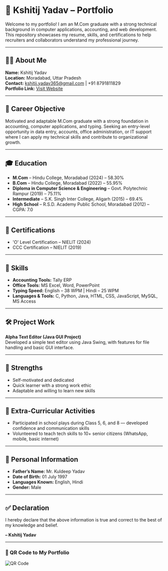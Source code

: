 # 📁 Kshitij Yadav – Portfolio

Welcome to my portfolio! I am an M.Com graduate with a strong technical background in computer applications, accounting, and web development. This repository showcases my resume, skills, and certifications to help recruiters and collaborators understand my professional journey.

---

## 👨‍💼 About Me
**Name:** Kshitij Yadav  
**Location:** Moradabad, Uttar Pradesh  
**Contact:** kshitij.yadav365@gmail.com | +91 8791811829  
**Portfolio Link:** [Visit Website](https://kshitij-yadav-1.github.io/kshitij-portfolio)  

---

## 🎯 Career Objective
Motivated and adaptable M.Com graduate with a strong foundation in accounting, computer applications, and typing. Seeking an entry-level opportunity in data entry, accounts, office administration, or IT support where I can apply my technical skills and contribute to organizational growth.

---

## 🎓 Education
- **M.Com** – Hindu College, Moradabad (2024) – 58.30%
- **B.Com** – Hindu College, Moradabad (2022) – 55.95%
- **Diploma in Computer Science & Engineering** – Govt. Polytechnic Rampur (2019) – 75.11%
- **Intermediate** – S.K. Singh Inter College, Aligarh (2015) – 69.4%
- **High School** – R.S.D. Academy Public School, Moradabad (2012) – CGPA: 7.0

---

## 📜 Certifications
- 'O' Level Certification – NIELIT (2024)
- CCC Certification – NIELIT (2019)

---

## 💼 Skills
- **Accounting Tools:** Tally ERP
- **Office Tools:** MS Excel, Word, PowerPoint
- **Typing Speed:** English – 38 WPM | Hindi – 25 WPM
- **Languages & Tools:** C, Python, Java, HTML, CSS, JavaScript, MySQL, MS Access

---

## 🛠️ Project Work
**Alpha Text Editor (Java GUI Project)**  
Developed a simple text editor using Java Swing, with features for file handling and basic GUI interface.

---

## 💪 Strengths
- Self-motivated and dedicated
- Quick learner with a strong work ethic
- Adaptable and willing to learn new skills

---

## 🧾 Extra-Curricular Activities
- Participated in school plays during Class 5, 6, and 8 — developed confidence and communication skills
- Volunteered to teach tech skills to 10+ senior citizens (WhatsApp, mobile, basic internet)

---

## 📌 Personal Information
- **Father’s Name:** Mr. Kuldeep Yadav
- **Date of Birth:** 01 July 1997
- **Languages Known:** English, Hindi
- **Gender:** Male

---

## ✅ Declaration
I hereby declare that the above information is true and correct to the best of my knowledge and belief.  

**– Kshitij Yadav**

---

### 🔗 QR Code to My Portfolio
![QR Code](https://api.qrserver.com/v1/create-qr-code/?data=https://kshitij-yadav-1.github.io/kshitij-portfolio/&size=150x150)
